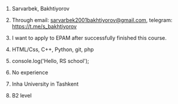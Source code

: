 1. Sarvarbek, Bakhtiyorov
2. Through email: sarvarbek2001bakhtiyorov@gmail.com, telegram: https://t.me/s_bakhtiyorov
3. I want to apply to EPAM after successfully finished this course. 
4. HTML/Css, C++, Python, git, php
5. console.log('Hello, RS school');
6. No experience
7. Inha University in Tashkent

8. B2 level